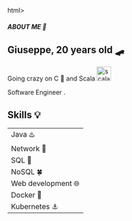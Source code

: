 html>
  <head>
    <meta charset="UTF-8">
    <h5 style="font-weight: bold;">ABOUT ME 👀 </h3>
  </head>
  <body>
    <h2>Giuseppe, 20 years old 🛹 </h2>
    <p> Going crazy on C 💾 and Scala <a href="https://emoji.gg/emoji/6300-scala"><img src="https://cdn3.emoji.gg/emojis/6300-scala.png" width="32px" height="32px" alt="scala"></a> </p>
    <p> Software Engineer .</p>
    <h2>Skills 💡</h2>
    <table>
  <tbody>
    <tr>
      <td>Java ♨️</td>
    </tr>
    <tr>
      <td>Network 🛜</td>
    </tr>
    <tr>
      <td>SQL 🐬</td>
    </tr>
     <tr>
      <td>NoSQL 🍀</td>
    </tr>
    <tr>
      <td>Web development 🌐</td>
    </tr>
    <tr>
      <td>Docker 🐋</td>
    </tr> 
    <tr>
      <td>Kubernetes ⚓</td>
    </tr>  
  </tbody>
</table>

